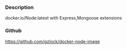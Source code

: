 ### Description
docker.io/Node:latest with Express,Mongoose extensions
### Github
https://github.com/gzlock/docker-node-image